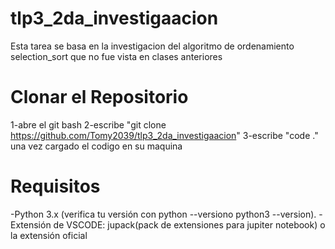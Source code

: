 # tlp3_2da_investigaacion
Esta tarea se basa en la investigacion del algoritmo de ordenamiento selection_sort que no fue vista en clases anteriores

# Clonar el Repositorio
1-abre el git bash 
2-escribe "git clone https://github.com/Tomy2039/tlp3_2da_investigaacion" 
3-escribe "code ." una vez cargado el codigo en su maquina

# Requisitos
-Python 3.x (verifica tu versión con python --versiono python3 --version). 
-Extensión de VSCODE: jupack(pack de extensiones para jupiter notebook) o la extensión oficial